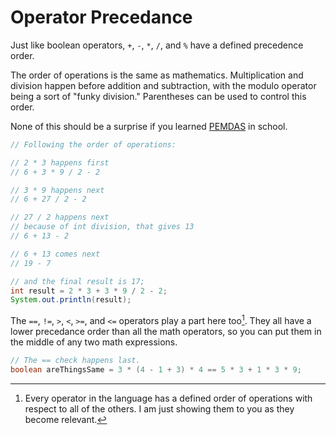 # Operator Precedance

Just like boolean operators, `+`, `-`, `*`, `/`, and `%` have a defined precedence order.

The order of operations is the same as mathematics. Multiplication and division happen before
addition and subtraction, with the modulo operator being a sort of "funky division."
Parentheses can be used to control this order.

None of this should be a surprise if you learned [PEMDAS](https://www.khanacademy.org/math/cc-seventh-grade-math/cc-7th-negative-numbers-multiply-and-divide/cc-7th-order-of-operations/v/introduction-to-order-of-operations) in school.

```java
// Following the order of operations:

// 2 * 3 happens first
// 6 + 3 * 9 / 2 - 2

// 3 * 9 happens next
// 6 + 27 / 2 - 2

// 27 / 2 happens next
// because of int division, that gives 13
// 6 + 13 - 2

// 6 + 13 comes next
// 19 - 7

// and the final result is 17;
int result = 2 * 3 + 3 * 9 / 2 - 2;
System.out.println(result);
``` 

The `==`, `!=`, `>`, `<`, `>=`, and `<=` operators play a part here too[^theyalldo]. They all have a lower precedance order than all the math operators, so you can
put them in the middle of any two math expressions.

```java
// The == check happens last.
boolean areThingsSame = 3 * (4 - 1 + 3) * 4 == 5 * 3 + 1 * 3 * 9;
```

[^theyalldo]: Every operator in the language has a defined order of operations with respect to all of the others. I am just showing them to you as they become relevant.